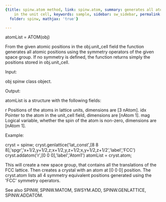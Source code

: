 ```yaml
---
{title: spinw.atom method, link: spinw.atom, summary: generates all atomic positions
    in the unit cell, keywords: sample, sidebar: sw_sidebar, permalink: spinw_atom.html,
  folder: spinw, mathjax: 'true'}

---
```

 
atomList = ATOM(obj)
 
From the given atomic positions in the obj.unit_cell field the function
generates all atomic positions using the symmetry operators of the given
space group. If no symmetry is defined, the function returns simply the
positions stored in obj.unit_cell.
 
Input:
 
obj       spinw class object.
 
Output:
 
atomList is a structure with the following fields:
 
  r       Positions of the atoms in lattice units, dimensions are 
          [3 nAtom]. 
  idx     Pointer to the atom in the unit_cell field, dimensions are
          [nAtom 1].
  mag     Logical variable, whether the spin of the atom is non-zero,
          dimensions are [nAtom 1].
 
Example:
 
cryst = spinw;
cryst.genlattice('lat_const',[8 8 8],'spgr','x+1/2,y+1/2,z;x+1/2,y,z+1/2;x,y+1/2,z+1/2','label','FCC')
cryst.addatom('r',[0 0 0],'label','Atom1')
atomList = cryst.atom;
 
This will create a new space group, that contains all the translations of
the FCC lattice. Then creates a crystal with an atom at [0 0 0] position.
The cryst.atom lists all 4 symmetry equivalent positions generated using
the 'FCC' symmetry operators.
 
See also SPINW, SPINW.MATOM, SWSYM.ADD, SPINW.GENLATTICE, SPINW.ADDATOM.
 

